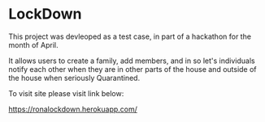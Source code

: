 # LockDown

This project was devleoped as a test case, in part of a hackathon for the month of April.

It allows users to create a family, add members, and in so let's individuals notify each other when they are in other parts of the house and outside of the house when seriously Quarantined.

To visit site please visit link below:

https://ronalockdown.herokuapp.com/
